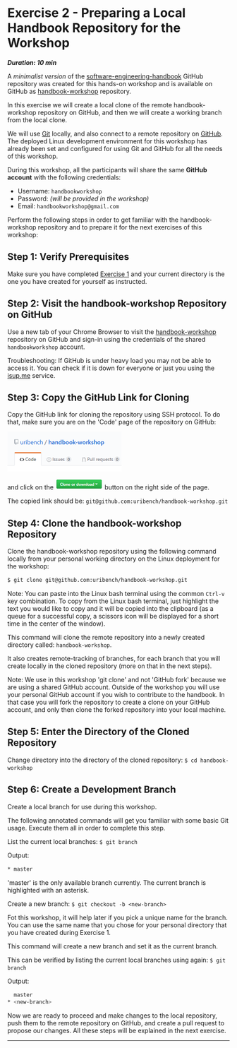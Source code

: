 # Exercise 2 - Preparing a Local Handbook Repository for the Workshop

***Duration: 10 min***

A *minimalist version* of the [software-engineering-handbook][1] GitHub repository was created for 
this hands-on workshop and is available on GitHub as [handbook-workshop][2] repository.

In this exercise we will create a local clone of the remote handbook-workshop repository on GitHub,
and then we will create a working branch from the local clone.

We will use [Git][3] locally, and also connect to a remote repository on [GitHub][4]. The deployed 
Linux development environment for this workshop has already been set and configured for using Git 
and GitHub for all the needs of this workshop.

During this workshop, all the participants will share the same **GitHub account** with the following 
credentials:

- Username: `handbookworkshop`
- Password: *(will be provided in the workshop)*
- Email: `handbookworkshop@gmail.com`

Perform the following steps in order to get familiar with the handbook-workshop repository and to
prepare it for the next exercises of this workshop:


## Step 1: Verify Prerequisites

Make sure you have completed [Exercise 1][5] and your current directory is the one you have created 
for yourself as instructed.


## Step 2: Visit the handbook-workshop Repository on GitHub

Use a new tab of your Chrome Browser to visit the [handbook-workshop][2] repository on 
GitHub and sign-in using the credentials of the shared `handbookworkshop` account.

Troubleshooting: If GitHub is under heavy load you may not be able to access it. You can check if it
is down for everyone or just you using the [isup.me][6] service.


## Step 3: Copy the GitHub Link for Cloning

Copy the GitHub link for cloning the repository using SSH protocol. To do that, make sure you are on
the 'Code' page of the repository on GitHub:

!['Code' page][8]

and click on the !['Clone or download' button][7] button on the right side of the page.

The copied link should be: `git@github.com:uribench/handbook-workshop.git`


## Step 4: Clone the handbook-workshop Repository

Clone the handbook-workshop repository using the following command locally from your
personal working directory on the Linux deployment for the workshop:

```bash
$ git clone git@github.com:uribench/handbook-workshop.git
```

Note: You can paste into the Linux bash terminal using the common `Ctrl-v` key combination. To copy
from the Linux bash terminal, just highlight the text you would like to copy and it will be copied
into the clipboard (as a queue for a successful copy, a scissors icon will be displayed for a short 
time in the center of the window).

This command will clone the remote repository into a newly created directory called:
`handbook-workshop`.
 
It also creates remote-tracking of branches, for each branch that you will create locally in the 
cloned repository (more on that in the next steps).

Note: We use in this workshop 'git clone' and not 'GitHub fork' because we are using a shared GitHub
account. Outside of the workshop you will use your personal GitHub account if you wish to contribute
to the handbook. In that case you will fork the repository to create a clone on your GitHub account, 
and only then clone the forked repository into your local machine.


## Step 5: Enter the Directory of the Cloned Repository

Change directory into the directory of the cloned repository: `$ cd handbook-workshop`


## Step 6: Create a Development Branch

Create a local branch for use during this workshop. 

The following annotated commands will get you familiar with some basic Git usage. Execute them all
in order to complete this step.

List the current local branches: `$ git branch`

Output:

```bash
* master
```

'master' is the only available branch currently. The current branch is highlighted with an asterisk.

Create a new branch: `$ git checkout -b <new-branch>`

Fot this workshop, it will help later if you pick a unique name for the branch. You can use the same 
name that you chose for your personal directory that you have created during Exercise 1.

This command will create a new branch and set it as the current branch. 

This can be verified by listing the current local branches using again: `$ git branch`

Output: 

```bash
  master
* <new-branch>
```


Now we are ready to proceed and make changes to the local repository, push them to the remote 
repository on GitHub, and create a pull request to propose our changes. All these steps will be 
explained in the next exercise.

---

[1]: https://github.com/uribench/software-engineering-handbook
[2]: https://github.com/uribench/handbook-workshop
[3]: http://software-engineering-handbook.com/Handbook/Development/Code%20Development%20Lifecycle/Version%20Control/Git/
[4]: http://software-engineering-handbook.com/Guides/Git/Working%20with%20a%20Remote%20Git%20Repository
[5]: /Guides/About/Exercise_1
[6]: https://downforeveryoneorjustme.com/github.com
[7]: /images/exercise-2/github-clone-or-download-button.png
[8]: /images/exercise-2/github-code-page.png